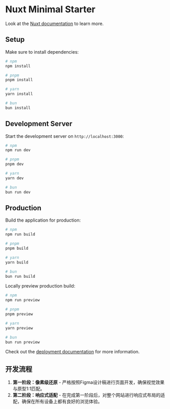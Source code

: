 # Nuxt Minimal Starter

Look at the [Nuxt documentation](https://nuxt.com/docs/getting-started/introduction) to learn more.

## Setup

Make sure to install dependencies:

```bash
# npm
npm install

# pnpm
pnpm install

# yarn
yarn install

# bun
bun install
```

## Development Server

Start the development server on `http://localhost:3000`:

```bash
# npm
npm run dev

# pnpm
pnpm dev

# yarn
yarn dev

# bun
bun run dev
```

## Production

Build the application for production:

```bash
# npm
npm run build

# pnpm
pnpm build

# yarn
yarn build

# bun
bun run build
```

Locally preview production build:

```bash
# npm
npm run preview

# pnpm
pnpm preview

# yarn
yarn preview

# bun
bun run preview
```

Check out the [deployment documentation](https://nuxt.com/docs/getting-started/deployment) for more information.

## 开发流程

1.  **第一阶段：像素级还原** - 严格按照Figma设计稿进行页面开发，确保视觉效果与原型1:1匹配。
2.  **第二阶段：响应式适配** - 在完成第一阶段后，对整个网站进行响应式布局的适配，确保在所有设备上都有良好的浏览体验。
